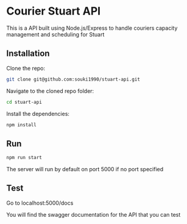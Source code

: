 # Courier Stuart API

This is a API built using Node.js/Express to handle couriers capacity management and scheduling for Stuart

## Installation

Clone the repo:

```sh
git clone git@github.com:souki1990/stuart-api.git
```

Navigate to the cloned repo folder:

```sh
cd stuart-api
```

Install the dependencies:

```sh
npm install
```

## Run

```sh
npm run start
```

The server will run by default on port 5000 if no port specified

## Test

Go to localhost:5000/docs

You will find the swagger documentation for the API that you can test
